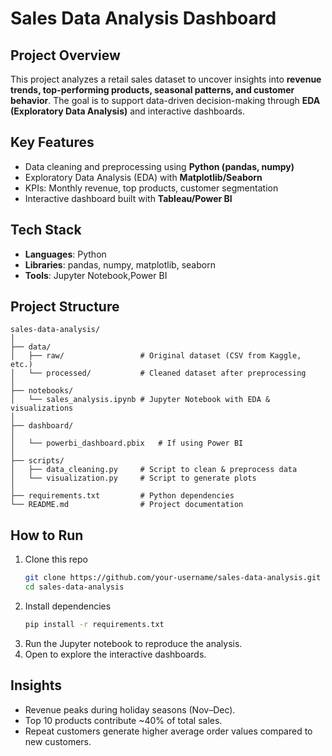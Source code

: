 # Sales Data Analysis Dashboard

## Project Overview
This project analyzes a retail sales dataset to uncover insights into **revenue trends, top-performing products, seasonal patterns, and customer behavior**. The goal is to support data-driven decision-making through **EDA (Exploratory Data Analysis)** and interactive dashboards.

## Key Features
- Data cleaning and preprocessing using **Python (pandas, numpy)**
- Exploratory Data Analysis (EDA) with **Matplotlib/Seaborn**
- KPIs: Monthly revenue, top products, customer segmentation
- Interactive dashboard built with **Tableau/Power BI**

## Tech Stack
- **Languages**: Python
- **Libraries**: pandas, numpy, matplotlib, seaborn
- **Tools**: Jupyter Notebook,Power BI


## Project Structure
```
sales-data-analysis/
│
├── data/
│   ├── raw/                 # Original dataset (CSV from Kaggle, etc.)
│   └── processed/           # Cleaned dataset after preprocessing
│
├── notebooks/
│   └── sales_analysis.ipynb # Jupyter Notebook with EDA & visualizations
│
├── dashboard/
│
│   └── powerbi_dashboard.pbix   # If using Power BI
│
├── scripts/
│   ├── data_cleaning.py     # Script to clean & preprocess data
│   └── visualization.py     # Script to generate plots
│
├── requirements.txt         # Python dependencies
└── README.md                # Project documentation
```

## How to Run
1. Clone this repo
   ```bash
   git clone https://github.com/your-username/sales-data-analysis.git
   cd sales-data-analysis
   ```
2. Install dependencies
   ```bash
   pip install -r requirements.txt
   ```
3. Run the Jupyter notebook to reproduce the analysis.
4. Open to explore the interactive dashboards.

## Insights
- Revenue peaks during holiday seasons (Nov–Dec).
- Top 10 products contribute ~40% of total sales.
- Repeat customers generate higher average order values compared to new customers.
